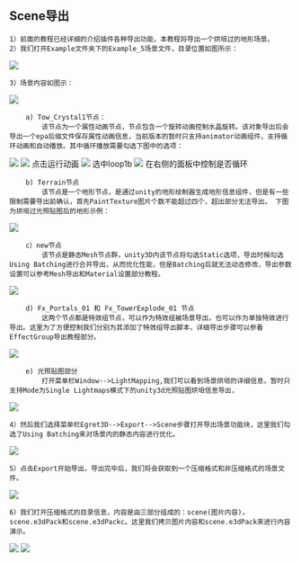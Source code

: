 Scene导出
----------

	1）前面的教程已经详细的介绍插件各种导出功能，本教程将导出一个烘培过的地形场景。
	2）我们打开Example文件夹下的Example_5场景文件，目录位置如图所示：

![](Img_1.png)

	3）场景内容如图示：

![](Img_2.png)
	
		a) Tow_Crystal1节点：
			该节点为一个属性动画节点，节点包含一个旋转动画控制水晶旋转。该对象导出后会导出一个epa后缀文件保存属性动画信息，当前版本的暂时只支持animator动画组件，支持循环动画和自动播放。其中循环播放需要勾选下图中的选项：
![](Img_3.gif)
![](Img_3_1.png)
点击运行动画
![](Img_3_0.png)
选中loop1b
![](Img_4.png)
在右侧的面板中控制是否循环

		b) Terrain节点
			该节点是一个地形节点，是通过unity的地形绘制器生成地形信息组件，但是有一些限制需要导出前确认，首先PaintTexture图片个数不能超过四个，超出部分无法导出。 下图为烘培过光照贴图后的地形示例：

![](Img_5.png)

		c）new节点
			该节点是静态Mesh节点群，unity3D内该节点将勾选Static选项，导出时候勾选Using Batching进行合并导出，从而优化性能，但是Batching后就无法动态修改，导出参数设置可以参考Mesh导出和Material设置部分教程。

![](Img_6.png)
			
		d) Fx_Portals_01 和 Fx_TowerExplode_01 节点
			这两个节点都是特效组节点，可以作为特效组被场景导出，也可以作为单独特效进行导出。这里为了方便控制我们分别为其添加了特效组导出脚本，详细导出步骤可以参看EffectGroup导出教程部分。

![](Img_7.png)

		e) 光照贴图部分
			打开菜单栏Window-->LightMapping,我们可以看到场景烘培的详细信息，暂时只支持Mode为Single Lightmaps模式下的unity3d光照贴图烘培信息导出，

![](Img_8.png)

	4）然后我们选择菜单栏Egret3D-->Export-->Scene步骤打开导出场景功能块，这里我们勾选了Using Batching来对场景内的静态内容进行优化。
	
![](Img_9.png)

	5）点击Export开始导出，导出完毕后，我们将会获取到一个压缩格式和非压缩格式的场景文件。

![](Img_10.png)

	6）我们打开压缩格式的目录信息，内容是由三部分组成的：scene(图片内容)，scene.e3dPack和scene.e3dPackc。这里我们拷贝图片内容和scene.e3dPack来进行内容演示。

![](Img_11.png)
![](Img_12.png)
